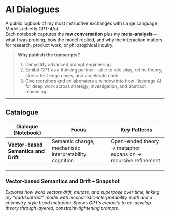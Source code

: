 # AI Dialogues

A public logbook of my most instructive exchanges with Large Language Models (chiefly GPT-4/o).  
Each notebook captures the **raw conversation** plus my **meta-analysis**—what I was probing, how the model replied, and why the interaction matters for research, product work, or philosophical inquiry.

> **Why publish the transcripts?**  
> 1. Demystify advanced prompt engineering.  
> 2. Exhibit GPT as a thinking partner—able to role-play, refine theory, stress-test edge cases, and accelerate code.  
> 3. Give recruiters and collaborators a window into how I leverage AI for deep work across strategy, investigation, and abstract reasoning.

---

## Catalogue

| Dialogue (Notebook) | Focus | Key Patterns |
|---------------------|-------|--------------|
| **Vector-based Semantics and Drift** | Semantic change, mechanistic interpretability, cognition | Open-ended theory → metaphor expansion → recursive refinement |

---

### Vector-based Semantics and Drift – Snapshot
*Explores how word vectors drift, mutate, and superpose over time, linking my “add/subtract” model with mechanistic-interpretability math and a chemistry-style bond metaphor. Shows GPT’s capacity to co-develop theory through layered, constraint-tightening prompts.*
